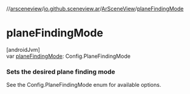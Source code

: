//[arsceneview](../../../index.md)/[io.github.sceneview.ar](../index.md)/[ArSceneView](index.md)/[planeFindingMode](plane-finding-mode.md)

# planeFindingMode

[androidJvm]\
var [planeFindingMode](plane-finding-mode.md): Config.PlaneFindingMode

###  Sets the desired plane finding mode

See the Config.PlaneFindingMode enum for available options.
